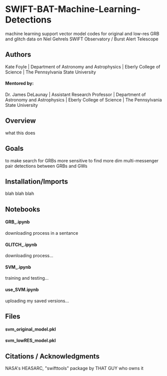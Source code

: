 # SWIFT-BAT-Machine-Learning-Detections
machine learning support vector model codes for original and low-res GRB and glitch data on Niel Gehrels SWIFT Observatory / Burst Alert Telescope
## Authors
Kate Foyle | Department of Astronomy and Astrophysics | Eberly College of Science | The Pennsylvania State University
#### Mentored by:
Dr. James DeLaunay | Assistant Research Professor | Department of Astronomy and Astrophysics | Eberly College of Science | The Pennsylvania State University

## Overview
what this does
## Goals
to make search for GRBs more sensitive to find more dim multi-messenger pair detections between GRBs and GWs
## Installation/Imports
blah blah blah
## Notebooks
#### GRB_.ipynb
downloading process in a sentance
#### GLITCH_.ipynb
downloading process...
#### SVM_.ipynb
training and testing...
#### use_SVM.ipynb
uploading my saved versions...
## Files
#### svm_original_model.pkl
#### svm_lowRES_model.pkl
## Citations / Acknowledgments
NASA's HEASARC, "swifttools" package by THAT GUY who owns it
